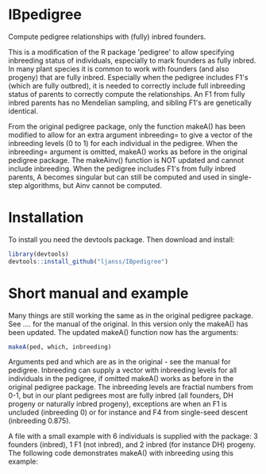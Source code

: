 # IBpedigree
Compute pedigree relationships with (fully) inbred founders.

This is a modification of the R package 'pedigree' to allow specifying inbreeding status of individuals, especially
to mark founders as fully inbred. In many plant species it is common to work with founders (and also progeny) that are
fully inbred. Especially when the pedigree includes F1's (which are fully outbred), it is needed to correctly include
full inbreeding status of parents to correctly compute the relationships. An F1 from fully inbred parents has
no Mendelian sampling, and sibling F1's are genetically identical.

From the original pedigree package, only the function makeA() has been modified to allow for an extra argument
inbreeding= to give a vector of the inbreeding levels (0 to 1) for each individual in the pedigree. 
When the inbreeding= argument is omitted, makeA() works as before in the original pedigree package. 
The makeAinv() function is NOT updated and cannot include inbreeding. When the pedigree includes F1's from
fully inbred parents, A becomes singular but can still be computed and used in single-step algorithms, but Ainv
cannot be computed. 

# Installation

To install you need the devtools package. Then download and install:

``` r
library(devtools)
devtools::install_github("ljanss/IBpedigree")
```

# Short manual and example

Many things are still working the same as in the original pedigree package. See .... for the manual of the original.
In this version only the makeA() has been updated. The updated makeA() function now has the arguments:

``` r
makeA(ped, which, inbreeding)
```

Arguments ped and which are as in the original - see the manual for pedigree.
Inbreeding can supply a vector with inbreeding levels for all individuals in the pedigree, if omitted makeA() works
as before in the original pedigree package. The inbreeding levels are fractial numbers from 0-1, but in our plant pedigrees
most are fully inbred (all founders, DH progeny or naturally inbred progeny), exceptions are when an F1 is uncluded (inbreeding 0)
or for instance and F4 from single-seed descent (inbreeding 0.875). 

A file with a small example with 6 individuals is supplied with the package: 3 founders (inbred), 1 F1 (not inbred), and 2 inbred
(for instance DH) progeny. The following code demonstrates makeA() with inbreeding using this example:

